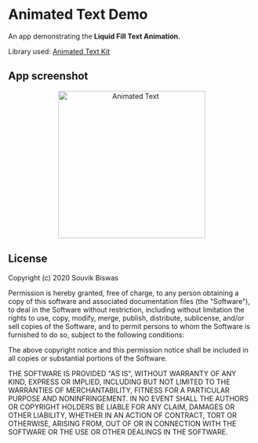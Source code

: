 # Animated Text Demo

An app demonstrating the **Liquid Fill Text Animation**.

Library used: [Animated Text Kit](https://pub.dev/packages/animated_text_kit)

## App screenshot

<p align="center">
  <img width="300" src="https://github.com/sbis04/top_flutter_libraries/raw/master/animated_text_demo/screenshot/animated_text.png" alt="Animated Text"/>
</p>

## License

Copyright (c) 2020 Souvik Biswas

Permission is hereby granted, free of charge, to any person obtaining a copy
of this software and associated documentation files (the "Software"), to deal
in the Software without restriction, including without limitation the rights
to use, copy, modify, merge, publish, distribute, sublicense, and/or sell
copies of the Software, and to permit persons to whom the Software is
furnished to do so, subject to the following conditions:

The above copyright notice and this permission notice shall be included in all
copies or substantial portions of the Software.

THE SOFTWARE IS PROVIDED "AS IS", WITHOUT WARRANTY OF ANY KIND, EXPRESS OR
IMPLIED, INCLUDING BUT NOT LIMITED TO THE WARRANTIES OF MERCHANTABILITY,
FITNESS FOR A PARTICULAR PURPOSE AND NONINFRINGEMENT. IN NO EVENT SHALL THE
AUTHORS OR COPYRIGHT HOLDERS BE LIABLE FOR ANY CLAIM, DAMAGES OR OTHER
LIABILITY, WHETHER IN AN ACTION OF CONTRACT, TORT OR OTHERWISE, ARISING FROM,
OUT OF OR IN CONNECTION WITH THE SOFTWARE OR THE USE OR OTHER DEALINGS IN THE
SOFTWARE.
